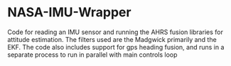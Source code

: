 # NASA-IMU-Wrapper

Code for reading an IMU sensor and running the AHRS fusion libraries for attitude estimation. The filters used are the Madgwick primarily and the EKF. The code also includes support for gps heading fusion, and runs in a separate process to run in parallel with main controls loop
